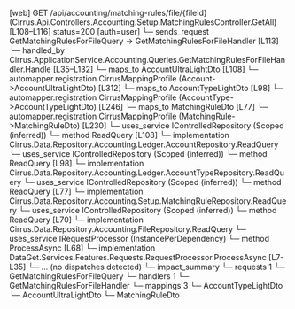[web] GET /api/accounting/matching-rules/file/{fileId}  (Cirrus.Api.Controllers.Accounting.Setup.MatchingRulesController.GetAll)  [L108–L116] status=200 [auth=user]
  └─ sends_request GetMatchingRulesForFileQuery -> GetMatchingRulesForFileHandler [L113]
    └─ handled_by Cirrus.ApplicationService.Accounting.Queries.GetMatchingRulesForFileHandler.Handle [L35–L132]
      └─ maps_to AccountUltraLightDto [L108]
        └─ automapper.registration CirrusMappingProfile (Account->AccountUltraLightDto) [L312]
      └─ maps_to AccountTypeLightDto [L98]
        └─ automapper.registration CirrusMappingProfile (AccountType->AccountTypeLightDto) [L246]
      └─ maps_to MatchingRuleDto [L77]
        └─ automapper.registration CirrusMappingProfile (MatchingRule->MatchingRuleDto) [L230]
      └─ uses_service IControlledRepository<Account> (Scoped (inferred))
        └─ method ReadQuery [L108]
          └─ implementation Cirrus.Data.Repository.Accounting.Ledger.AccountRepository.ReadQuery
      └─ uses_service IControlledRepository<AccountType> (Scoped (inferred))
        └─ method ReadQuery [L98]
          └─ implementation Cirrus.Data.Repository.Accounting.Ledger.AccountTypeRepository.ReadQuery
      └─ uses_service IControlledRepository<MatchingRule> (Scoped (inferred))
        └─ method ReadQuery [L77]
          └─ implementation Cirrus.Data.Repository.Accounting.Setup.MatchingRuleRepository.ReadQuery
      └─ uses_service IControlledRepository<File> (Scoped (inferred))
        └─ method ReadQuery [L70]
          └─ implementation Cirrus.Data.Repository.Accounting.FileRepository.ReadQuery
      └─ uses_service IRequestProcessor (InstancePerDependency)
        └─ method ProcessAsync [L68]
          └─ implementation DataGet.Services.Features.Requests.RequestProcessor.ProcessAsync [L7-L35]
            └─ ... (no dispatches detected)
  └─ impact_summary
    └─ requests 1
      └─ GetMatchingRulesForFileQuery
    └─ handlers 1
      └─ GetMatchingRulesForFileHandler
    └─ mappings 3
      └─ AccountTypeLightDto
      └─ AccountUltraLightDto
      └─ MatchingRuleDto

